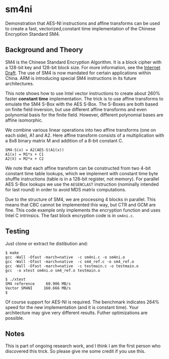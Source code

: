 # sm4ni

Demonstration that AES-NI instructions and affine transforms can be used 
to create a fast, vectorized,constant time implementation of the Chinese 
Encryption Standard SM4.

## Background and Theory

SM4 is the Chinese Standard Encryption Algorithm. It is a block cipher 
with a 128-bit key and 128-bit block size. For more information, see
the [Internet Draft](https://www.ietf.org/id/draft-ribose-cfrg-sm4).
The use of SM4 is now mandated for certain applications within China.
ARM is introducing special SM4 instructions in its future architectures.

This note shows how to use Intel vector instructions to create about 260%
faster **constant time** implementation. The trick is to use affine 
transforms to emulate the SM4 S-Box with the AES S-Box. The S-Boxes are
both based on finite field inversion, but use different affine transforms 
and even polynomial basis for the finite field. However, different 
polynomial bases are affine isomorphic. 

We combine various linear operations into two affine transforms (one on 
each side), A1 and A2. Here affine transform consists of a multiplication 
with a 8x8 binary matrix M and addition of a 8-bit constant C.
```
SM4-S(x) = A2(AES-S(A1(x))
A1(x) = M1*x + C1
A2(X) = M2*x + C2
```
We note that each affine transform can be constructed from two 4-bit 
constant time table lookups, which we implement with constant time byte 
shuffle instructions (table is in a 128-bit register, not memory).
For parallel AES S-Box lookups we use the `AESENCLAST` instruction 
(nominally intended for last round)  in order to avoid MDS matrix 
computations.

Due to the structure of SM4, we are processing 4 blocks in parallel.
This means that CBC cannot be implemented this way, but CTR and GCM
are fine. This code example only implements the encryption function 
and uses Intel C intrinsics. The fast block encryption code is in
`sm4ni.c`.

## Testing

Just clone or extract he distibution and:
```
$ make
gcc -Wall -Ofast -march=native  -c sm4ni.c -o sm4ni.o
gcc -Wall -Ofast -march=native  -c sm4_ref.c -o sm4_ref.o
gcc -Wall -Ofast -march=native  -c testmain.c -o testmain.o
gcc  -o xtest sm4ni.o sm4_ref.o testmain.o 

$ ./xtest 
SM4 reference     60.906 MB/s
Vector SM4NI     160.666 MB/s
$ 
```
Of course support for AES-NI is required. The benchmark indicates 264%
speed for the new implementation (and it is constant time). Your
architecture may give very different results. Futher optimizations are
possible.

## Notes

This is part of ongoing research work, and I think I am the first person who
discovered this trick. So please give me some credit if you use this.

